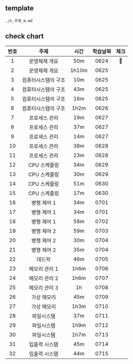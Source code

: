 ## template
```
./n_주제_m.md
```
## check chart
|번호|주제|시간|학습날짜|체크|
|:---:|:---:|:---:|:---:|:---:|
|1|운영체제 개요|50m|0624|💚|
|2|운영체제 개요|1h10m|0625| |
|3|컴퓨터시스템의 구조|10m|0625| |
|4|컴퓨터시스템의 구조|43m|0625| |
|5|컴퓨터시스템의 구조|16m|0625| |
|6|컴퓨터시스템의 구조|1h2m|0626| |
|7|프로세스 관리|19m|0627| |
|8|프로세스 관리|37m|0627| |
|9|프로세스 관리|14m|0627| |
|10|프로세스 관리|38m|0628| |
|11|프로세스 관리|23m|0628| |
|12|CPU 스케줄링|34m|0629| |
|13|CPU 스케줄링|30m|0629| |
|14|CPU 스케줄링|51m|0630| |
|15|CPU 스케줄링|17m|0630| |
|16|병행 제어 1|34m|0701| |
|17|병행 제어 1|34m|0701| |
|18|병행 제어 1|58m|0702| |
|19|병행 제어 2|59m|0703| |
|20|병행 제어 2|30m|0704| |
|21|병행 제어 2|35m|0704| |
|22|데드락|46m|0705| |
|23|메모리 관리 1|1h6m|0706| |
|24|메모리 관리 2|1h6m|0707| |
|25|메모리 관리 3|1h|0708| |
|26|가상 메모리|45m|0709| |
|27|가상 메모리|1h3m|0710| |
|28|파일시스템|37m|0711| |
|29|파일시스템|1h9m|0712| |
|30|파일시스템|1h7m|0713| |
|31|입출력 시스템|45m|0714| |
|32|입출력 시스템|44m|0715| |
